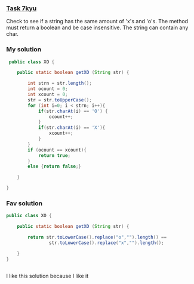 ###  [Task 7kyu](https://www.codewars.com/kata/55908aad6620c066bc00002a/train/haskell)

Check to see if a string has the same amount of 'x's and 'o's. The method must return a boolean and be case insensitive. The string can contain any char.



### My solution
```Java
 public class XO {

    public static boolean getXO (String str) {

        int strn = str.length();
        int ocount = 0;
        int xcount = 0;
        str = str.toUpperCase();
        for (int i=0; i < strn; i++){
            if(str.charAt(i) == 'O') {
                ocount++;
            }
            if(str.charAt(i) == 'X'){
                xcount++;
            }
        }
        if (ocount == xcount){
            return true;
        }
        else {return false;}

    }

}
```

### Fav solution
```Java
public class XO {

    public static boolean getXO (String str) {

        return str.toLowerCase().replace("o","").length() ==
                str.toLowerCase().replace("x","").length();

    }
}



```
I like this solution because I like it
